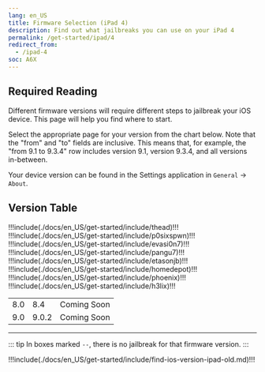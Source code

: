 ```yaml
---
lang: en_US
title: Firmware Selection (iPad 4)
description: Find out what jailbreaks you can use on your iPad 4
permalink: /get-started/ipad/4
redirect_from:
  - /ipad-4
soc: A6X
---
```


## Required Reading

Different firmware versions will require different steps to jailbreak your iOS device. This page will help you find where to start.

Select the appropriate page for your version from the chart below. Note that the "from" and "to" fields are inclusive. This means that, for example, the "from 9.1 to 9.3.4" row includes version 9.1, version 9.3.4, and all versions in-between.

Your device version can be found in the Settings application in `General` -> `About`.

## Version Table

<table>
  !!!include(./docs/en_US/get-started/include/thead)!!!
  <tbody>
    !!!include(./docs/en_US/get-started/include/p0sixspwn)!!!
    !!!include(./docs/en_US/get-started/include/evasi0n7)!!!
    !!!include(./docs/en_US/get-started/include/pangu7)!!!
    <tr>
      <td>8.0</td>
      <td>8.4</td>
      <td>Coming Soon</td>
    </tr>
    !!!include(./docs/en_US/get-started/include/etasonjb)!!!
    <tr>
      <td>9.0</td>
      <td>9.0.2</td>
      <td>Coming Soon</td>
    </tr>
    !!!include(./docs/en_US/get-started/include/homedepot)!!!
    !!!include(./docs/en_US/get-started/include/phoenix)!!!
    !!!include(./docs/en_US/get-started/include/h3lix)!!!
  </tbody>
</table>

---

::: tip
In boxes marked `--`, there is no jailbreak for that firmware version.
:::

!!!include(./docs/en_US/get-started/include/find-ios-version-ipad-old.md)!!!

